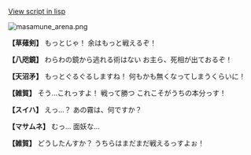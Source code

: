[View script in lisp](../scripts/210132043.txt)

![masamune_arena.png](../images/backgrounds/masamune_arena.png)

**【草薙剣】**
もっとじゃ！
余はもっと戦えるぞ！

**【八咫鏡】**
わらわの鏡から逃れる術はない
お主ら、死相が出ておるぞ！

**【天沼矛】**
もっとぐるぐるしますね！
何もかも無くなってしまうくらいに！

**【雑賀】**
そう…これっすよ！
戦って勝つ
これこそがうちの本分っす！

**【スイハ】**
えっ…？
あの霧は、何ですか？

**【マサムネ】**
むっ…
面妖な…

**【雑賀】**
どうしたんすか？
うちらはまだまだ戦えるっすよぉ！